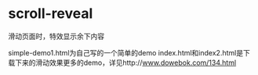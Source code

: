 # scroll-reveal
滑动页面时，特效显示余下内容


simple-demo1.html为自己写的一个简单的demo
index.html和index2.html是下载下来的滑动效果更多的demo，详见http://www.dowebok.com/134.html
